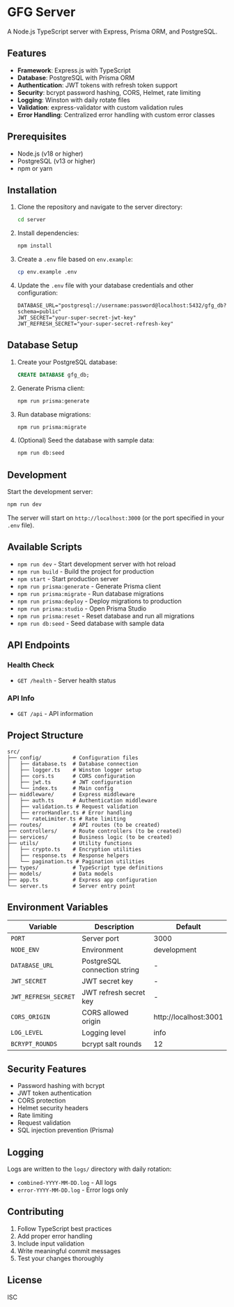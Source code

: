 # GFG Server

A Node.js TypeScript server with Express, Prisma ORM, and PostgreSQL.

## Features

- **Framework**: Express.js with TypeScript
- **Database**: PostgreSQL with Prisma ORM
- **Authentication**: JWT tokens with refresh token support
- **Security**: bcrypt password hashing, CORS, Helmet, rate limiting
- **Logging**: Winston with daily rotate files
- **Validation**: express-validator with custom validation rules
- **Error Handling**: Centralized error handling with custom error classes

## Prerequisites

- Node.js (v18 or higher)
- PostgreSQL (v13 or higher)
- npm or yarn

## Installation

1. Clone the repository and navigate to the server directory:
   ```bash
   cd server
   ```

2. Install dependencies:
   ```bash
   npm install
   ```

3. Create a `.env` file based on `env.example`:
   ```bash
   cp env.example .env
   ```

4. Update the `.env` file with your database credentials and other configuration:
   ```env
   DATABASE_URL="postgresql://username:password@localhost:5432/gfg_db?schema=public"
   JWT_SECRET="your-super-secret-jwt-key"
   JWT_REFRESH_SECRET="your-super-secret-refresh-key"
   ```

## Database Setup

1. Create your PostgreSQL database:
   ```sql
   CREATE DATABASE gfg_db;
   ```

2. Generate Prisma client:
   ```bash
   npm run prisma:generate
   ```

3. Run database migrations:
   ```bash
   npm run prisma:migrate
   ```

4. (Optional) Seed the database with sample data:
   ```bash
   npm run db:seed
   ```

## Development

Start the development server:
```bash
npm run dev
```

The server will start on `http://localhost:3000` (or the port specified in your `.env` file).

## Available Scripts

- `npm run dev` - Start development server with hot reload
- `npm run build` - Build the project for production
- `npm start` - Start production server
- `npm run prisma:generate` - Generate Prisma client
- `npm run prisma:migrate` - Run database migrations
- `npm run prisma:deploy` - Deploy migrations to production
- `npm run prisma:studio` - Open Prisma Studio
- `npm run prisma:reset` - Reset database and run all migrations
- `npm run db:seed` - Seed database with sample data

## API Endpoints

### Health Check
- `GET /health` - Server health status

### API Info
- `GET /api` - API information

## Project Structure

```
src/
├── config/          # Configuration files
│   ├── database.ts  # Database connection
│   ├── logger.ts    # Winston logger setup
│   ├── cors.ts      # CORS configuration
│   ├── jwt.ts       # JWT configuration
│   └── index.ts     # Main config
├── middleware/      # Express middleware
│   ├── auth.ts      # Authentication middleware
│   ├── validation.ts # Request validation
│   ├── errorHandler.ts # Error handling
│   └── rateLimiter.ts # Rate limiting
├── routes/          # API routes (to be created)
├── controllers/     # Route controllers (to be created)
├── services/        # Business logic (to be created)
├── utils/           # Utility functions
│   ├── crypto.ts    # Encryption utilities
│   ├── response.ts  # Response helpers
│   └── pagination.ts # Pagination utilities
├── types/           # TypeScript type definitions
├── models/          # Data models
├── app.ts           # Express app configuration
└── server.ts        # Server entry point
```

## Environment Variables

| Variable | Description | Default |
|----------|-------------|---------|
| `PORT` | Server port | 3000 |
| `NODE_ENV` | Environment | development |
| `DATABASE_URL` | PostgreSQL connection string | - |
| `JWT_SECRET` | JWT secret key | - |
| `JWT_REFRESH_SECRET` | JWT refresh secret key | - |
| `CORS_ORIGIN` | CORS allowed origin | http://localhost:3001 |
| `LOG_LEVEL` | Logging level | info |
| `BCRYPT_ROUNDS` | bcrypt salt rounds | 12 |

## Security Features

- Password hashing with bcrypt
- JWT token authentication
- CORS protection
- Helmet security headers
- Rate limiting
- Request validation
- SQL injection prevention (Prisma)

## Logging

Logs are written to the `logs/` directory with daily rotation:
- `combined-YYYY-MM-DD.log` - All logs
- `error-YYYY-MM-DD.log` - Error logs only

## Contributing

1. Follow TypeScript best practices
2. Add proper error handling
3. Include input validation
4. Write meaningful commit messages
5. Test your changes thoroughly

## License

ISC

